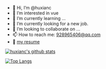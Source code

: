 - 👋 Hi, I’m @huxianc
- 👀 I’m interested in vue
- 🌱 I’m currently learning ...
- 🌱 I’m currently looking for a new job.
- 💞️ I’m looking to collaborate on ...
- 📫 How to reach me: 928965406@qq.com
- 👀 [my resume](https://github.com/huxianc/resume)

[![huxianc's github stats](https://github-readme-stats.vercel.app/api?username=huxianc&show_icons=true&theme=cobalt&count_private=true)](https://github.com/anuraghazra/github-readme-stats)

[![Top Langs](https://github-readme-stats.vercel.app/api/top-langs/?username=huxianc&layout=compact)](https://github.com/anuraghazra/github-readme-stats)


<!---
huxianc/huxianc is a ✨ special ✨ repository because its `README.md` (this file) appears on your GitHub profile.
You can click the Preview link to take a look at your changes.
--->
